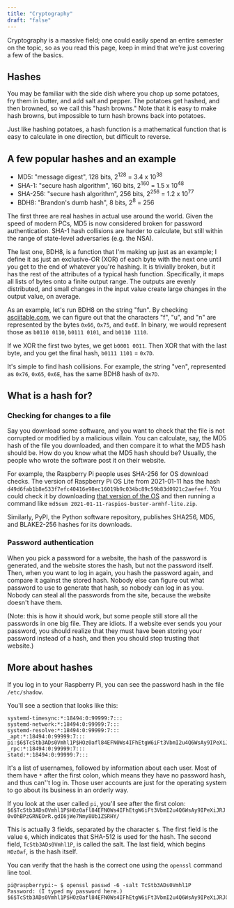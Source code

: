 ```yaml
---
title: "Cryptography"
draft: "false"
---
```


Cryptography is a massive field; one could easily spend an entire semester on the topic, so as you read this page, keep in mind that we're just covering a few of the basics.

## Hashes ##

You may be familiar with the side dish where you chop up some potatoes, fry them in butter, and add salt and pepper. The potatoes get hashed, and then browned, so we call this "hash browns." Note that it is easy to make hash browns, but impossible to turn hash browns back into potatoes.

Just like hashing potatoes, a hash function is a mathematical function that is easy to calculate in one direction, but difficult to reverse.

## A few popular hashes and an example ##

* MD5: "message digest", 128 bits, 2<sup>128</sup> = 3.4 x 10<sup>38</sup>
* SHA-1: "secure hash algorithm", 160 bits, 2<sup>160</sup> = 1.5 x 10<sup>48</sup>
* SHA-256: "secure hash algorithm", 256 bits, 2<sup>256</sup> = 1.2 x 10<sup>77</sup>
* BDH8: "Brandon's dumb hash", 8 bits, 2<sup>8</sup> = 256

The first three are real hashes in actual use around the world. Given the speed of modern PCs, MD5 is now considered broken for password authentication. SHA-1 hash collisions are harder to calculate, but still within the range of state-level adversaries (e.g. the NSA).

The last one, BDH8, is a function that I'm making up just as an example; I define it as just an exclusive-OR (XOR) of each byte with the next one until you get to the end of whatever you're hashing. It is trivially broken, but it has the rest of the attributes of a typical hash function. Specifically, it maps all lists of bytes onto a finite output range. The outputs are evenly distributed, and small changes in the input value create large changes in the output value, on average.

As an example, let's run BDH8 on the string "fun". By checking [asciitable.com](https://asciitable.com), we can figure out that the characters "f", "u", and "n" are represented by the bytes `0x66`, `0x75`, and `0x6E`. In binary, we would represent those as `b0110 0110`, `b0111 0101`, and `b0110 1110`.

If we XOR the first two bytes, we get `b0001 0011`. Then XOR that with the last byte, and you get the final hash, `b0111 1101` = `0x7D`.

It's simple to find hash collisions. For example, the string "ven", represented as `0x76`, `0x65`, `0x6E`, has the same BDH8 hash of `0x7D`.

## What is a hash for? ##

### Checking for changes to a file ###

Say you download some software, and you want to check that the file is not corrupted or modified by a malicious villain. You can calculate, say, the MD5 hash of the file you downloaded, and then compare it to what the MD5 hash should be. How do you know what the MD5 hash should be? Usually, the people who wrote the software post it on their website.

For example, the Raspberry Pi people uses SHA-256 for OS download checks. The version of Raspberry Pi OS Lite from 2021-01-11 has the hash `d49d6fab1b8e533f7efc40416e98ec16019b9c034bc89c59b83d0921c2aefeef`. You could check it by downloading [that version of the OS](https://downloads.raspberrypi.org/raspios_lite_armhf/images/raspios_lite_armhf-2021-01-12/2021-01-11-raspios-buster-armhf-lite.zip) and then running a command like `md5sum 2021-01-11-raspios-buster-armhf-lite.zip`.

Similarly, PyPI, the Python software repository, publishes SHA256, MD5, and BLAKE2-256 hashes for its downloads.

### Password authentication ###

When you pick a password for a website, the hash of the password is generated, and the website stores the hash, but not the password itself. Then, when you want to log in again, you hash the password again, and compare it against the stored hash. Nobody else can figure out what password to use to generate that hash, so nobody can log in as you. Nobody can steal all the passwords from the site, because the website doesn't have them.

(Note: this is how it should work, but some people still store all the passwords in one big file. They are idiots. If a website ever sends you your password, you should realize that they must have been storing your password instead of a hash, and then you should stop trusting that website.)

## More about hashes ##

If you log in to your Raspberry Pi, you can see the password hash in the file `/etc/shadow`.

You'll see a section that looks like this:

```
systemd-timesync:*:18494:0:99999:7:::
systemd-network:*:18494:0:99999:7:::
systemd-resolve:*:18494:0:99999:7:::
_apt:*:18494:0:99999:7:::
pi:$6$TcStb3ADs0Vmhl1P$HOz0afl84EFN0Ws4IFhEtgW6iFt3VbmI2u4Q6WsAy9IPeXiJRJ0vOhBPzGRNEOrR.gdI6jWe7Nmy8Ub1ZSRHY/:18494:0:99999:7:::messagebus:*:18494:0:99999:7:::
_rpc:*:18494:0:99999:7:::
statd:*:18494:0:99999:7:::
```
It's a list of usernames, followed by information about each user. Most of them have `*` after the first colon, which means they have no password hash, and thus can''t log in. Those user accounts are just for the operating system to go about its business in an orderly way.

If you look at the user called `pi`, you'll see after the first colon: `$6$TcStb3ADs0Vmhl1P$HOz0afl84EFN0Ws4IFhEtgW6iFt3VbmI2u4Q6WsAy9IPeXiJRJ0vOhBPzGRNEOrR.gdI6jWe7Nmy8Ub1ZSRHY/`

This is actually 3 fields, separated by the character `$`. The first field is the value `6`, which indicates that SHA-512 is used for the hash. The second field, `TcStb3ADs0Vmhl1P`, is called the salt. The last field, which begins `HOz0af`, is the hash itself.

You can verify that the hash is the correct one using the `openssl` command line tool.

```
pi@raspberrypi:~ $ openssl passwd -6 -salt TcStb3ADs0Vmhl1P
Password: (I typed my password here.)
$6$TcStb3ADs0Vmhl1P$HOz0afl84EFN0Ws4IFhEtgW6iFt3VbmI2u4Q6WsAy9IPeXiJRJ0vOhBPzGRNEOrR.gdI6jWe7Nmy8Ub1ZSRHY/
```
